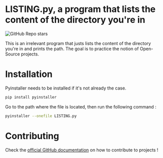 # LISTING.py, a program that lists the content of the directory you're in
![GitHub Repo stars](https://img.shields.io/github/stars/missyaria/test)

This is an irrelevant program that justs lists the content of the directory you're in and prints the path. 
The goal is to practice the notion of Open-Source projects.

# Installation

Pyinstaller needs to be installed if it's not already the case.

```bash
pip install pyinstaller
```
Go to the path where the file is located, then run the following command :

```bash
pyinstaller --onefile LISTING.py
``` 
# Contributing

Check the [official GitHub documentation](https://docs.github.com/en/get-started/quickstart/contributing-to-projects) on how to contribute to projects !
